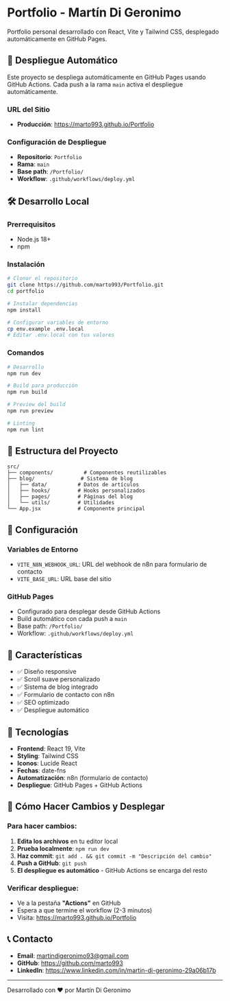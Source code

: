 # Portfolio - Martín Di Geronimo

Portfolio personal desarrollado con React, Vite y Tailwind CSS, desplegado automáticamente en GitHub Pages.

## 🚀 Despliegue Automático

Este proyecto se despliega automáticamente en GitHub Pages usando GitHub Actions. Cada push a la rama `main` activa el despliegue automáticamente.

### URL del Sitio
- **Producción**: https://marto993.github.io/Portfolio

### Configuración de Despliegue
- **Repositorio**: `Portfolio`
- **Rama**: `main`
- **Base path**: `/Portfolio/`
- **Workflow**: `.github/workflows/deploy.yml`

## 🛠️ Desarrollo Local

### Prerrequisitos
- Node.js 18+
- npm

### Instalación
```bash
# Clonar el repositorio
git clone https://github.com/marto993/Portfolio.git
cd portfolio

# Instalar dependencias
npm install

# Configurar variables de entorno
cp env.example .env.local
# Editar .env.local con tus valores
```

### Comandos
```bash
# Desarrollo
npm run dev

# Build para producción
npm run build

# Preview del build
npm run preview

# Linting
npm run lint
```

## 📁 Estructura del Proyecto

```
src/
├── components/          # Componentes reutilizables
├── blog/               # Sistema de blog
│   ├── data/          # Datos de artículos
│   ├── hooks/         # Hooks personalizados
│   ├── pages/         # Páginas del blog
│   └── utils/         # Utilidades
└── App.jsx            # Componente principal
```

## 🔧 Configuración

### Variables de Entorno
- `VITE_N8N_WEBHOOK_URL`: URL del webhook de n8n para formulario de contacto
- `VITE_BASE_URL`: URL base del sitio

### GitHub Pages
- Configurado para desplegar desde GitHub Actions
- Build automático con cada push a `main`
- Base path: `/Portfolio/`
- Workflow: `.github/workflows/deploy.yml`

## 📝 Características

- ✅ Diseño responsive
- ✅ Scroll suave personalizado
- ✅ Sistema de blog integrado
- ✅ Formulario de contacto con n8n
- ✅ SEO optimizado
- ✅ Despliegue automático

## 🎨 Tecnologías

- **Frontend**: React 19, Vite
- **Styling**: Tailwind CSS
- **Iconos**: Lucide React
- **Fechas**: date-fns
- **Automatización**: n8n (formulario de contacto)
- **Despliegue**: GitHub Pages + GitHub Actions

## 🔄 Cómo Hacer Cambios y Desplegar

### Para hacer cambios:
1. **Edita los archivos** en tu editor local
2. **Prueba localmente**: `npm run dev`
3. **Haz commit**: `git add . && git commit -m "Descripción del cambio"`
4. **Push a GitHub**: `git push`
5. **El despliegue es automático** - GitHub Actions se encarga del resto

### Verificar despliegue:
- Ve a la pestaña **"Actions"** en GitHub
- Espera a que termine el workflow (2-3 minutos)
- Visita: https://marto993.github.io/Portfolio

## 📞 Contacto

- **Email**: martindigeronimo93@gmail.com
- **GitHub**: https://github.com/marto993
- **LinkedIn**: https://www.linkedin.com/in/martin-di-geronimo-29a06b17b

---

Desarrollado con ❤️ por Martín Di Geronimo